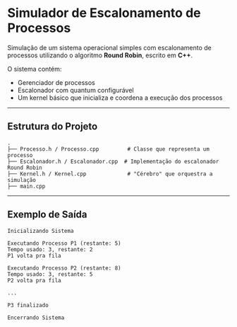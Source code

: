 # Simulador de Escalonamento de Processos

Simulação de um sistema operacional simples com escalonamento de processos utilizando o algoritmo **Round Robin**, escrito em **C++**.

O sistema contém:
- Gerenciador de processos
- Escalonador com quantum configurável
- Um kernel básico que inicializa e coordena a execução dos processos

---

## Estrutura do Projeto

```
.
├── Processo.h / Processo.cpp         # Classe que representa um processo
├── Escalonador.h / Escalonador.cpp  # Implementação do escalonador Round Robin
├── Kernel.h / Kernel.cpp             # "Cérebro" que orquestra a simulação
├── main.cpp                          
```

---

##  Exemplo de Saída

```
Inicializando Sistema

Executando Processo P1 (restante: 5)
Tempo usado: 3, restante: 2
P1 volta pra fila

Executando Processo P2 (restante: 8)
Tempo usado: 3, restante: 5
P2 volta pra fila

...

P3 finalizado 

Encerrando Sistema
```
